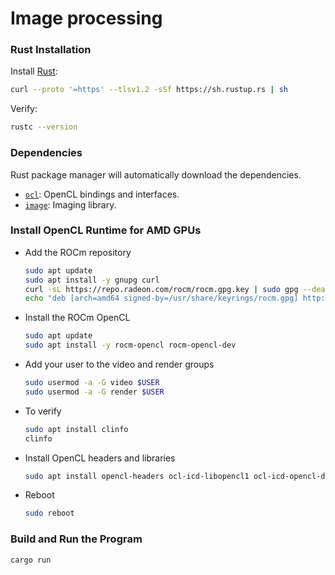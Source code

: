 # Image processing

### Rust Installation

Install [Rust](https://rustup.rs/):

```bash
curl --proto '=https' --tlsv1.2 -sSf https://sh.rustup.rs | sh
```

Verify:

```bash
rustc --version
```

### Dependencies

Rust package manager will automatically download the dependencies.

- [`ocl`](https://crates.io/crates/ocl): OpenCL bindings and interfaces.
- [`image`](https://crates.io/crates/image): Imaging library.

### Install OpenCL Runtime for AMD GPUs

- Add the ROCm repository

  ```bash
  sudo apt update
  sudo apt install -y gnupg curl
  curl -sL https://repo.radeon.com/rocm/rocm.gpg.key | sudo gpg --dearmor -o /usr/share/keyrings/rocm.gpg
  echo "deb [arch=amd64 signed-by=/usr/share/keyrings/rocm.gpg] http://repo.radeon.com/rocm/apt/debian/ focal main" | sudo tee /etc/apt/sources.list.d/rocm.list
  ```

- Install the ROCm OpenCL

  ```bash
  sudo apt update
  sudo apt install -y rocm-opencl rocm-opencl-dev
  ```

- Add your user to the video and render groups

  ```bash
  sudo usermod -a -G video $USER
  sudo usermod -a -G render $USER
  ```

- To verify

  ```bash
  sudo apt install clinfo
  clinfo
  ```

- Install OpenCL headers and libraries

  ```bash
  sudo apt install opencl-headers ocl-icd-libopencl1 ocl-icd-opencl-dev
  ```

- Reboot

  ```bash
  sudo reboot
  ```

### Build and Run the Program

```bash
cargo run
```
